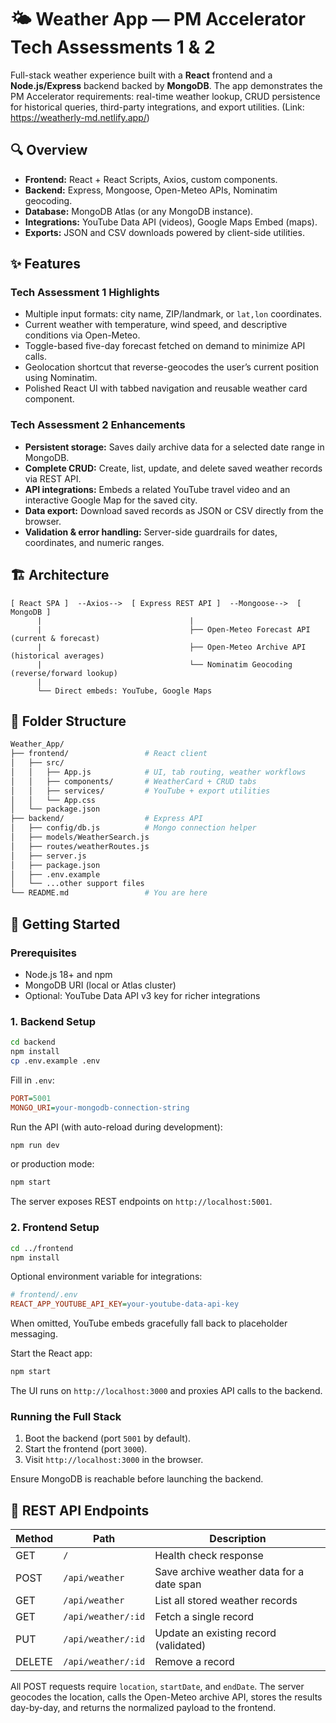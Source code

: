 # 🌤 Weather App &mdash; PM Accelerator Tech Assessments 1 & 2

Full-stack weather experience built with a **React** frontend and a **Node.js/Express** backend backed by **MongoDB**. The app demonstrates the PM Accelerator requirements: real-time weather lookup, CRUD persistence for historical queries, third-party integrations, and export utilities. (Link: https://weatherly-md.netlify.app/)

## 🔍 Overview

- **Frontend:** React + React Scripts, Axios, custom components.
- **Backend:** Express, Mongoose, Open-Meteo APIs, Nominatim geocoding.
- **Database:** MongoDB Atlas (or any MongoDB instance).
- **Integrations:** YouTube Data API (videos), Google Maps Embed (maps).
- **Exports:** JSON and CSV downloads powered by client-side utilities.

## ✨ Features

### Tech Assessment 1 Highlights
- Multiple input formats: city name, ZIP/landmark, or `lat,lon` coordinates.
- Current weather with temperature, wind speed, and descriptive conditions via Open-Meteo.
- Toggle-based five-day forecast fetched on demand to minimize API calls.
- Geolocation shortcut that reverse-geocodes the user’s current position using Nominatim.
- Polished React UI with tabbed navigation and reusable weather card component.

### Tech Assessment 2 Enhancements
- **Persistent storage:** Saves daily archive data for a selected date range in MongoDB.
- **Complete CRUD:** Create, list, update, and delete saved weather records via REST API.
- **API integrations:** Embeds a related YouTube travel video and an interactive Google Map for the saved city.
- **Data export:** Download saved records as JSON or CSV directly from the browser.
- **Validation & error handling:** Server-side guardrails for dates, coordinates, and numeric ranges.

## 🏗 Architecture

```text
[ React SPA ]  --Axios-->  [ Express REST API ]  --Mongoose-->  [ MongoDB ]
      |                                 |
      |                                 ├── Open-Meteo Forecast API (current & forecast)
      |                                 ├── Open-Meteo Archive API (historical averages)
      |                                 └── Nominatim Geocoding (reverse/forward lookup)
      |
      └── Direct embeds: YouTube, Google Maps
```

## 📁 Folder Structure

```bash
Weather_App/
├── frontend/                 # React client
│   ├── src/
│   │   ├── App.js            # UI, tab routing, weather workflows
│   │   ├── components/       # WeatherCard + CRUD tabs
│   │   ├── services/         # YouTube + export utilities
│   │   └── App.css
│   └── package.json
├── backend/                  # Express API
│   ├── config/db.js          # Mongo connection helper
│   ├── models/WeatherSearch.js
│   ├── routes/weatherRoutes.js
│   ├── server.js
│   ├── package.json
│   ├── .env.example
│   └── ...other support files
└── README.md                 # You are here
```

## 🚀 Getting Started

### Prerequisites
- Node.js 18+ and npm
- MongoDB URI (local or Atlas cluster)
- Optional: YouTube Data API v3 key for richer integrations

### 1. Backend Setup
```bash
cd backend
npm install
cp .env.example .env
```
Fill in `.env`:
```ini
PORT=5001
MONGO_URI=your-mongodb-connection-string
```

Run the API (with auto-reload during development):
```bash
npm run dev
```
or production mode:
```bash
npm start
```
The server exposes REST endpoints on `http://localhost:5001`.

### 2. Frontend Setup
```bash
cd ../frontend
npm install
```
Optional environment variable for integrations:
```ini
# frontend/.env
REACT_APP_YOUTUBE_API_KEY=your-youtube-data-api-key
```
When omitted, YouTube embeds gracefully fall back to placeholder messaging.

Start the React app:
```bash
npm start
```
The UI runs on `http://localhost:3000` and proxies API calls to the backend.

### Running the Full Stack
1. Boot the backend (port `5001` by default).
2. Start the frontend (port `3000`).
3. Visit `http://localhost:3000` in the browser.

Ensure MongoDB is reachable before launching the backend.

## 🔌 REST API Endpoints

| Method | Path                 | Description                              |
| ------ | -------------------- | ---------------------------------------- |
| GET    | `/`                  | Health check response                    |
| POST   | `/api/weather`       | Save archive weather data for a date span|
| GET    | `/api/weather`       | List all stored weather records          |
| GET    | `/api/weather/:id`   | Fetch a single record                    |
| PUT    | `/api/weather/:id`   | Update an existing record (validated)    |
| DELETE | `/api/weather/:id`   | Remove a record                          |

All POST requests require `location`, `startDate`, and `endDate`. The server geocodes the location, calls the Open-Meteo archive API, stores the results day-by-day, and returns the normalized payload to the frontend.


